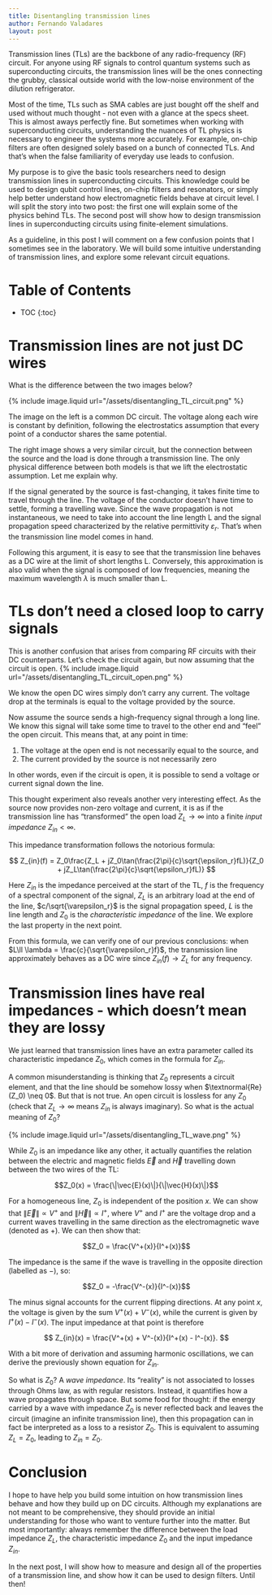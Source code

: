 ```yaml
---
title: Disentangling transmission lines
author: Fernando Valadares
layout: post
---
```

Transmission lines (TLs) are the backbone of any radio-frequency (RF) circuit. For anyone using RF signals to control quantum systems such as superconducting circuits, the transmission lines will be the ones connecting the grubby, classical outside world with the low-noise environment of the dilution refrigerator.

Most of the time, TLs such as SMA cables are just bought off the shelf and used without much thought - not even with a glance at the specs sheet. This is almost aways perfectly fine. But sometimes when working with superconducting circuits, understanding the nuances of TL physics is necessary to engineer the systems more accurately. For example, on-chip filters are often designed solely based on a bunch of connected TLs. And that’s when the false familiarity of everyday use leads to confusion. 

My purpose is to give the basic tools researchers need to design transmission lines in superconducting circuits. This knowledge could be used to design qubit control lines, on-chip filters and resonators, or simply help better understand how electromagnetic fields behave at circuit level. I will split the story into two post: the first one will explain some of the physics behind TLs. The second post will show how to design transmission lines in superconducting circuits using finite-element simulations.

As a guideline, in this post I will comment on a few confusion points that I sometimes see in the laboratory. We will build some intuitive understanding of transmission lines, and explore some relevant circuit equations.

# Table of Contents
* TOC
{:toc}


# Transmission lines are not just DC wires
What is the difference between the two images below?

{% include image.liquid url="/assets/disentangling_TL_circuit.png" %}

The image on the left is a common DC circuit. The voltage along each wire is constant by definition, following the electrostatics assumption that every point of a conductor shares the same potential.  

The right image shows a very similar circuit, but the connection between the source and the load is done through a transmission line. The only physical difference between both models is that we lift the electrostatic assumption. Let me explain why. 

If the signal generated by the source is fast-changing, it takes finite time to travel through the line. The voltage of the conductor doesn’t have time to settle, forming a travelling wave. Since the wave propagation is not instantaneous, we need to take into account the line length L and the signal propagation speed characterized by the relative permittivity $\varepsilon_r$. That’s when the transmission line model comes in hand.

Following this argument, it is easy to see that the transmission line behaves as a DC wire at the limit of short lengths L. Conversely, this approximation is also valid when the signal is composed of low frequencies, meaning the maximum wavelength $\lambda$ is much smaller than L.

# TLs don’t need a closed loop to carry signals

This is another confusion that arises from comparing RF circuits with their DC counterparts. Let’s check the circuit again, but now assuming that the circuit is open.
{% include image.liquid url="/assets/disentangling_TL_circuit_open.png" %}

We know the open DC wires simply don’t carry any current. The voltage drop at the terminals is equal to the voltage provided by the source. 

Now assume the source sends a high-frequency signal through a long line. We know this signal will take some time to travel to the other end and “feel” the open circuit. This means that, at any point in time:

1. The voltage at the open end is not necessarily equal to the source, and 
2. The current provided by the source is not necessarily zero

In other words, even if the circuit is open, it is possible to send a voltage or current signal down the line. 

This thought experiment also reveals another very interesting effect. As the source now provides non-zero voltage and current, it is as if the transmission line has “transformed” the open load $Z_L \to \infty$ into a finite *input impedance* $Z_{in} < \infty$. 

This impedance transformation follows the notorious formula:

$$
Z_{in}(f) = Z_0\frac{Z_L + jZ_0\tan(\frac{2\pi}{c}\sqrt{\epsilon_r}fL)}{Z_0 + jZ_L\tan(\frac{2\pi}{c}\sqrt{\epsilon_r}fL)}
$$

Here $Z_{in}$ is the impedance perceived at the start of the TL, $f$ is the frequency of a spectral component of the signal, $Z_L$ is an arbitrary load at the end of the line, $c/\sqrt{\varepsilon_r}$ is the signal propagation speed, $L$  is the line length and $Z_0$ is the *characteristic impedance* of the line. We explore the last property in the next point. 

From this formula, we can verify one of our previous conclusions: when $L\ll \lambda = \frac{c}{\sqrt{\varepsilon_r}f}$, the transmission line approximately behaves as a DC wire since $Z_{in}(f) \to Z_L$ for any frequency.

# Transmission lines have real impedances - which doesn’t mean they are lossy

We just learned that transmission lines have an extra parameter called its characteristic impedance $Z_0$, which comes in the formula for $Z_{in}$. 

A common misunderstanding is thinking that $Z_0$ represents a circuit element, and that the line should be somehow lossy when $\textnormal{Re}(Z_0) \neq 0$. But that is not true. An open circuit is lossless for any $Z_0$ (check that $Z_L \to \infty$  means $Z_{in}$ is always imaginary). So what is the actual meaning of $Z_0$?

{% include image.liquid url="/assets/disentangling_TL_wave.png" %}

While $Z_0$ is an impedance like any other, it actually quantifies the relation between the electric and magnetic fields $\vec{E}$ and $\vec{H}$ travelling down between the two wires of the TL:

$$Z_0(x) = \frac{\|\vec{E}(x)\|}{\|\vec{H}(x)\|}$$

For a homogeneous line, $Z_0$ is independent of the position $x$. We can show that $\|\vec{E}\|\propto V^+$ and $\|\vec{H}\|\propto I^+$, where $V^+$ and $I^+$ are the voltage drop and a current waves travelling in the same direction as the electromagnetic wave (denoted as $+$). We can then show that:

$$Z_0 = \frac{V^+(x)}{I^+(x)}$$

The impedance is the same if the wave is travelling in the opposite direction (labelled as $-$), so:

$$Z_0 = -\frac{V^-(x)}{I^-(x)}$$

The minus signal accounts for the current flipping directions. At any point $x$, the voltage is given by the sum $V^+(x) + V^-(x)$, while the current is given by  $I^+(x) - I^-(x)$. The input impedance at that point is therefore

$$
Z_{in}(x) = \frac{V^+(x) + V^-(x)}{I^+(x) - I^-(x)}.
$$

With a bit more of derivation and assuming harmonic oscillations, we can derive the previously shown equation for $Z_{in}$.

So what is $Z_0$? A *wave impedance*. Its “reality” is not associated to losses through Ohms law, as with regular resistors. Instead, it quantifies how a wave propagates through space. But some food for thought: if the energy carried by a wave with impedance $Z_0$ is never reflected back and leaves the circuit (imagine an infinite transmission line), then this propagation can in fact be interpreted as a loss to a resistor $Z_0$. This is equivalent to assuming $Z_L = Z_0$, leading to $Z_{in} = Z_0$.

# Conclusion
I hope to have help you build some intuition on how transmission lines behave and how they build up on DC circuits. Although my explanations are not meant to be comprehensive, they should provide an initial understanding for those who want to venture further into the matter. But most importantly: always remember the difference between the load impedance $Z_L$, the characteristic impedance $Z_0$ and the input impedance $Z_{in}$.

In the next post, I will show how to measure and design all of the properties of a transmission line, and show how it can be used to design filters. Until then!
